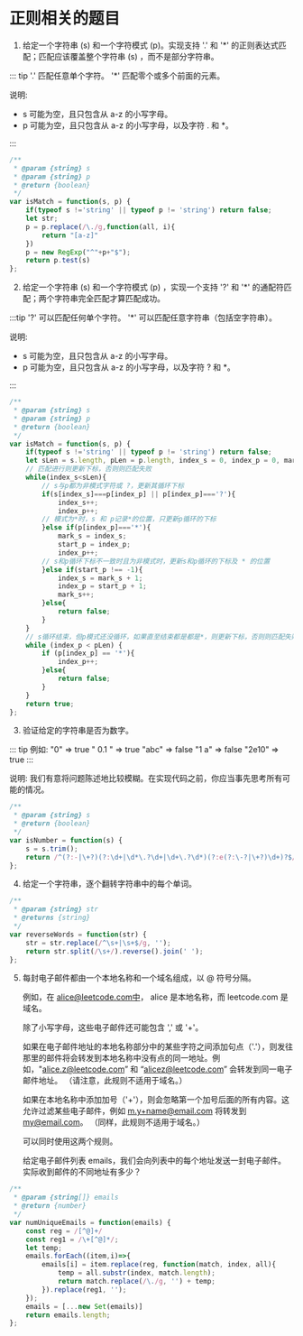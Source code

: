 # 正则相关的题目

1. 给定一个字符串 (s) 和一个字符模式 (p)。实现支持 '.' 和 '\*' 的正则表达式匹配；匹配应该覆盖整个字符串 (s) ，而不是部分字符串。

::: tip
'.' 匹配任意单个字符。
'\*' 匹配零个或多个前面的元素。

说明:
- s 可能为空，且只包含从 a-z 的小写字母。
- p 可能为空，且只包含从 a-z 的小写字母，以及字符 . 和 \*。

:::

```javascript
/**
 * @param {string} s
 * @param {string} p
 * @return {boolean}
 */
var isMatch = function(s, p) {
    if(typeof s !='string' || typeof p != 'string') return false;
    let str;
    p = p.replace(/\./g,function(all, i){
        return "[a-z]"
    })
    p = new RegExp("^"+p+"$");
    return p.test(s)
};
```

2. 给定一个字符串 (s) 和一个字符模式 (p) ，实现一个支持 '?' 和 '\*' 的通配符匹配；两个字符串完全匹配才算匹配成功。

:::tip
'?' 可以匹配任何单个字符。
'\*' 可以匹配任意字符串（包括空字符串）。

说明:
- s 可能为空，且只包含从 a-z 的小写字母。
- p 可能为空，且只包含从 a-z 的小写字母，以及字符 ? 和 \*。

:::

```javascript
/**
 * @param {string} s
 * @param {string} p
 * @return {boolean}
 */
var isMatch = function(s, p) {
    if(typeof s !='string' || typeof p != 'string') return false;
    let sLen = s.length, pLen = p.length, index_s = 0, index_p = 0, mark_s = 0, start_p = -1;
    // 匹配进行则更新下标，否则则匹配失败
    while(index_s<sLen){
        // s与p都为非模式字符或 ?，更新其循环下标
        if(s[index_s]===p[index_p] || p[index_p]==='?'){
            index_s++;
            index_p++;
        // 模式为*时，s 和 p记录*的位置，只更新p循环的下标
        }else if(p[index_p]==='*'){
            mark_s = index_s;
            start_p = index_p;
            index_p++;
        // s和p循环下标不一致时且为非模式时，更新s和p循环的下标及 * 的位置
        }else if(start_p !== -1){
            index_s = mark_s + 1;
            index_p = start_p + 1;
            mark_s++;
        }else{
            return false;
        }
    }
    // s循环结束，但p模式还没循环，如果直至结束都是都是*，则更新下标，否则则匹配失败
    while (index_p < pLen) {
        if (p[index_p] == '*'){
            index_p++;
        }else{
            return false;
        }
    }
    return true;
};
```

3. 验证给定的字符串是否为数字。

::: tip
例如:
"0" => true
" 0.1 " => true
"abc" => false
"1 a" => false
"2e10" => true
:::

说明: 我们有意将问题陈述地比较模糊。在实现代码之前，你应当事先思考所有可能的情况。

```javascript
/**
 * @param {string} s
 * @return {boolean}
 */
var isNumber = function(s) {
    s = s.trim();
    return /^(?:-|\+?)(?:\d+|\d*\.?\d+|\d+\.?\d*)(?:e(?:\-?|\+?)\d+)?$/.test(s)
};
```

4. 给定一个字符串，逐个翻转字符串中的每个单词。

```javascript
/**
 * @param {string} str
 * @returns {string}
 */
var reverseWords = function(str) {
    str = str.replace(/^\s+|\s+$/g, '');
    return str.split(/\s+/).reverse().join(' ');
};
```

5. 每封电子邮件都由一个本地名称和一个域名组成，以 @ 符号分隔。

    例如，在 alice@leetcode.com中， alice 是本地名称，而 leetcode.com 是域名。

    除了小写字母，这些电子邮件还可能包含 ',' 或 '+'。

    如果在电子邮件地址的本地名称部分中的某些字符之间添加句点（'.'），则发往那里的邮件将会转发到本地名称中没有点的同一地址。例如，"alice.z@leetcode.com” 和 “alicez@leetcode.com” 会转发到同一电子邮件地址。 （请注意，此规则不适用于域名。）

    如果在本地名称中添加加号（'+'），则会忽略第一个加号后面的所有内容。这允许过滤某些电子邮件，例如 m.y+name@email.com 将转发到 my@email.com。 （同样，此规则不适用于域名。）

    可以同时使用这两个规则。

    给定电子邮件列表 emails，我们会向列表中的每个地址发送一封电子邮件。实际收到邮件的不同地址有多少？

```javascript
/**
 * @param {string[]} emails
 * @return {number}
 */
var numUniqueEmails = function(emails) {
    const reg = /[^@]+/
    const reg1 = /\+[^@]*/;
    let temp;
    emails.forEach((item,i)=>{
        emails[i] = item.replace(reg, function(match, index, all){
            temp = all.substr(index, match.length);
            return match.replace(/\./g, '') + temp;
        }).replace(reg1, '');
    });
    emails = [...new Set(emails)]
    return emails.length;
};
```